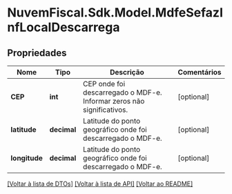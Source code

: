 # NuvemFiscal.Sdk.Model.MdfeSefazInfLocalDescarrega

## Propriedades

Nome | Tipo | Descrição | Comentários
------------ | ------------- | ------------- | -------------
**CEP** | **int** | CEP onde foi descarregado o MDF-e.  Informar zeros não significativos. | [optional] 
**latitude** | **decimal** | Latitude do ponto geográfico onde foi descarregado o MDF-e. | [optional] 
**longitude** | **decimal** | Latitude do ponto geográfico onde foi descarregado o MDF-e. | [optional] 

[[Voltar à lista de DTOs]](../README.md#documentation-for-models) [[Voltar à lista de API]](../README.md#documentation-for-api-endpoints) [[Voltar ao README]](../README.md)

